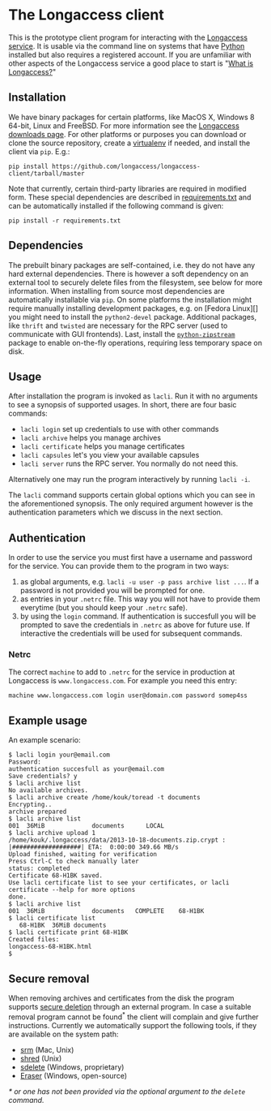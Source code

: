 The Longaccess client
======================

This is the prototype client program for interacting with the [Longaccess service][la]. It is usable via the command line on systems that have [Python][py] installed but also requires a registered account. If you are unfamiliar with other aspects of the Longaccess service a good place to start is "[What is Longaccess?][]"

Installation
------------

We have binary packages for certain platforms, like MacOS X, Windows 8 64-bit, Linux and FreeBSD. For more information see the [Longaccess downloads page][lad]. For other platforms or purposes you can download or clone the source repository, create a [virtualenv][ve] if needed, and install the client via `pip`. E.g.:

    pip install https://github.com/longaccess/longaccess-client/tarball/master
    
Note that currently, certain third-party libraries are required in modified form. These special dependencies are described in [requirements.txt]() and can be automatically installed if the following command is given:

    pip install -r requirements.txt

Dependencies
------------

The prebuilt binary packages are self-contained, i.e. they do not have any hard external dependencies. There is however a soft dependency on an external tool to securely delete files from the filesystem, see below for more information. When installing from source most dependencies are automatically installable via `pip`. On some platforms the installation might require manually installing development packages, e.g. on [Fedora Linux][] you might need to install the `python2-devel` package. Additional packages, like `thrift` and `twisted` are necessary for the RPC server (used to communicate with GUI frontends). Last, install the [`python-zipstream`]() package to enable on-the-fly operations, requiring less temporary space on disk.

Usage
-----

After installation the program is invoked as `lacli`. Run it with no arguments to see a synopsis of supported usages. In short, there are four basic commands:

* `lacli login` set up credentials to use with other commands
* `lacli archive` helps you manage archives
* `lacli certificate` helps you manage certificates
* `lacli capsules` let's you view your available capsules 
* `lacli server` runs the RPC server. You normally do not need this.

Alternatively one may run the program interactively by running `lacli -i`.

The `lacli` command supports certain global options which you can see in the aforementioned synopsis. The only required argument however is the authentication parameters which we discuss in the next section.

Authentication
--------------

In order to use the service you must first have a username and password for the service. You can provide them to the program in two ways:

1. as global arguments, e.g. `lacli -u user -p pass archive list ...`. If a password is not provided you will be prompted for one.
2. as entries in your `.netrc` file. This way you will not have to provide them everytime (but you should keep your `.netrc` safe).
3. by using the `login` command. If authentication is succesfull you will be prompted to save the credentials in `.netrc` as above for future use. If interactive the credentials will be used for subsequent commands.

### Netrc

The correct `machine` to add to `.netrc` for the service in production at Longaccess is `www.longaccess.com`. For example you need this entry:

```
machine www.longaccess.com login user@domain.com password somep4ss
```

Example usage
-------------

An example scenario:


    $ lacli login your@email.com
    Password:
    authentication succesfull as your@email.com
    Save credentials? y
    $ lacli archive list
    No available archives.
    $ lacli archive create /home/kouk/toread -t documents
    Encrypting..
    archive prepared
    $ lacli archive list
    001  36MiB             documents      LOCAL           
    $ lacli archive upload 1
    /home/kouk/.longaccess/data/2013-10-18-documents.zip.crypt : |###################| ETA:  0:00:00 349.66 MB/s
    Upload finished, waiting for verification
    Press Ctrl-C to check manually later
    status: completed
    Certificate 68-H1BK saved.
    Use lacli certificate list to see your certificates, or lacli certificate --help for more options
    done.
    $ lacli archive list
    001  36MiB             documents   COMPLETE    68-H1BK
    $ lacli certificate list
       68-H1BK  36MiB documents
    $ lacli certificate print 68-H1BK
    Created files:
    longaccess-68-H1BK.html
    $


Secure removal
--------------

When removing archives and certificates from the disk the program supports [secure deletion][sd] through an external program. In case a suitable removal program cannot be found<sup>*</sup> the client will complain and give further instructions. Currently we automatically support the following tools, if they are available on the system path:

* [srm][] (Mac, Unix)
* [shred][] (Unix)
* [sdelete][] (Windows, proprietary)
* [Eraser][] (Windows, open-source)

_* or one has not been provided via the optional argument to the `delete` command._

[la]: https://www.longaccess.com "the Longaccess website"
[lad]: https://downloads.longaccess.com "the Longaccess downloads page"
[py]: http://www.python.org "the python website"
[ve]: http://www.virtualenv.org "virtualenv"
[What is Longaccess?]: https://github.com/longaccess/longaccess-docs/blob/master/what_is_longaccess.md "what is Longaccess?"
[sd]: https://ssd.eff.org/tech/deletion "Secure deletion - EFF"
[srm]: http://en.wikipedia.org/wiki/Srm_(Unix) "SRM (Unix) - Wikipedia"
[shred]: http://en.wikipedia.org/wiki/Shred_(Unix) "Shred (Unix) - Wikipedia"
[sdelete]: http://technet.microsoft.com/en-us/sysinternals/bb897443.aspx "SDelete - Windows sysinternals"
[Eraser]: http://eraser.heidi.ie/ "Eraser"
[Fedora]: http://fedoraproject.org "Fedora"
[python-zipstream]: http://github.com/longaccess/python-zipstream "python-zipstream"
